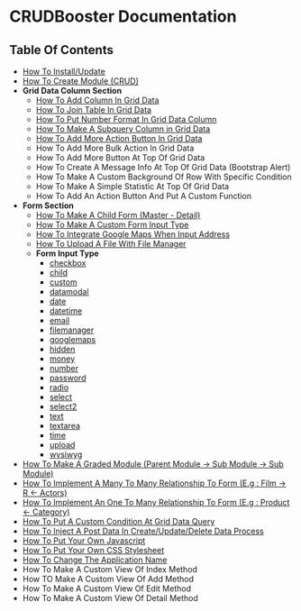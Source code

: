# CRUDBooster Documentation 
## Table Of Contents
- [How To Install/Update](./installation.md)
- [How To Create Module (CRUD)](./how-to-create-module.md)
- **Grid Data Column Section**
  - [How To Add Column In Grid Data](./how-to-add-column.md)
  - [How To Join Table In Grid Data](./how-to-join-in-grid-data.md)
  - [How To Put Number Format In Grid Data Column](./how-to-put-number-format.md)
  - [How To Make A Subquery Column in Grid Data](./how-to-make-subquery.md)
  - [How To Add More Action Button In Grid Data](./how-add-more-action-button.md)
  - How To Add More Bulk Action In Grid Data
  - How To Add More Button At Top Of Grid Data
  - How To Create A Message Info At Top Of Grid Data (Bootstrap Alert)
  - How To Make A Custom Background Of Row With Specific Condition
  - How To Make A Simple Statistic At Top Of Grid Data
  - How To Add An Action Button And Put A Custom Function  
- **Form Section**
  - [How To Make A Child Form (Master - Detail)](./how-to-make-a-child-form.md)
  - [How To Make A Custom Form Input Type](./form-custom.md)
  - [How To Integrate Google Maps When Input Address](./form-googlemaps.md)
  - [How To Upload A File With File Manager](./form-filemanager.md)
  - **Form Input Type**
    - [checkbox](./form-checkbox.md)
    - [child](./how-to-make-a-child-form.md)
    - [custom](./form-custom.md)
    - [datamodal](./form-datamodal.md)
    - [date](./form-date.md)
    - [datetime](./form-datetime.md)
    - [email](./form-email.md)
    - [filemanager](./form-filemanager.md)
    - [googlemaps](./form-googlemaps.md)
    - [hidden](./form-hidden.md)
    - [money](./form-money.md)
    - [number](./form-number.md)
    - [password](./form-password.md)
    - [radio](./form-radio.md)
    - [select](./form-select.md)
    - [select2](./form-select2.md)
    - [text](./form-text.md)
    - [textarea](./form-textarea.md)
    - [time](./form-time.md)
    - [upload](./form-upload.md)
    - [wysiwyg](./form-wysiwyg.md)
- [How To Make A Graded Module (Parent Module -> Sub Module -> Sub Module)](./how-to-make-graded-module.md)
- [How To Implement A Many To Many Relationship To Form (E.g : Film -> R <- Actors)](./how-to-many-to-many.md)
- [How To Implement An One To Many Relationship To Form (E.g : Product <- Category)](./how-to-one-to-many.md)
- [How To Put A Custom Condition At Grid Data Query](./how-to-put-custom-condition-grid-data.md)
- [How To Inject A Post Data In Create/Update/Delete Data Process](./how-to-inject-postdata.md)
- [How To Put Your Own Javascript](./how-to-put-your-own-javascript.md)
- [How To Put Your Own CSS Stylesheet](./how-to-put-own-css.md)
- [How To Change The Application Name](./how-to-change-app-name.md)
- How To Make A Custom View Of Index Method
- How TO Make A Custom View Of Add Method
- How To Make A Custom View Of Edit Method
- How To Make A Custom View Of Detail Method
